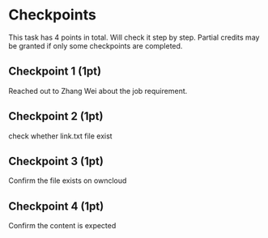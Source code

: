 # Checkpoints
This task has 4 points in total. Will check it step by step. Partial credits may be granted if only some checkpoints are completed.

## Checkpoint 1 (1pt)

Reached out to Zhang Wei about the job requirement.

## Checkpoint 2 (1pt)

check whether link.txt file exist

## Checkpoint 3 (1pt)

Confirm the file exists on owncloud

## Checkpoint 4 (1pt)

Confirm the content is expected